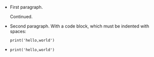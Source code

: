 * First paragraph.

  Continued.

* Second paragraph. With a code block, which must be indented with spaces:

      print('hello,world')
* `print('hello,world')`